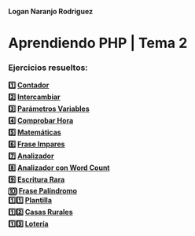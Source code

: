 **Logan Naranjo Rodriguez**  
# Aprendiendo PHP | Tema 2

### Ejercicios resueltos:

**1️⃣ [Contador](https://github.com/LoganNDE/Ejercicios-PHP/tree/main/2-Ejercicios/Contador)**  
**2️⃣ [Intercambiar](https://github.com/LoganNDE/Ejercicios-PHP/tree/main/2-Ejercicios/Intercambiar)**  
**3️⃣ [Parámetros Variables](https://github.com/LoganNDE/Ejercicios-PHP/tree/main/2-Ejercicios/parametrosVariables)**  
**4️⃣ [Comprobar Hora](https://github.com/LoganNDE/Ejercicios-PHP/tree/main/2-Ejercicios/ComprobarHora)**  
**5️⃣ [Matemáticas](https://github.com/LoganNDE/Ejercicios-PHP/tree/main/2-Ejercicios/Matematicas)**  
**6️⃣ [Frase Impares](https://github.com/LoganNDE/Ejercicios-PHP/tree/main/2-Ejercicios/FraseImpares)**  
**7️⃣ [Analizador](https://github.com/LoganNDE/Ejercicios-PHP/tree/main/2-Ejercicios/Analizador)**  
**8️⃣ [Analizador con Word Count](https://github.com/LoganNDE/Ejercicios-PHP/tree/main/2-Ejercicios/AnalizadorWordCount)**  
**9️⃣ [Escritura Rara](https://github.com/LoganNDE/Ejercicios-PHP/tree/main/2-Ejercicios/EscrituraRara)**  
**🔟 [Frase Palíndromo](https://github.com/LoganNDE/Ejercicios-PHP/tree/main/2-Ejercicios/FrasePalindromo)**  
**1️⃣1️⃣ [Plantilla](https://github.com/LoganNDE/Ejercicios-PHP/tree/main/2-Ejercicios/Plantilla)**  
**1️⃣2️⃣ [Casas Rurales](https://github.com/LoganNDE/Ejercicios-PHP/tree/main/2-Ejercicios/CasasRurales)**  
**1️⃣3️⃣ [Lotería](https://github.com/LoganNDE/Ejercicios-PHP/tree/main/2-Ejercicios/Loteria)**  
